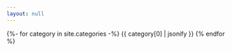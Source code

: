 ```yaml
---
layout: null
---
```


{%- for category in site.categories -%}
  {{ category[0] | jsonify }}
{% endfor %}
